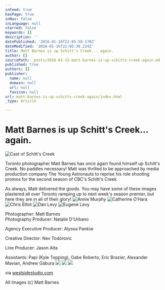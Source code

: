 ```yaml
---
inFeed: true
hasPage: true
inNav: false
inLanguage: null
starred: false
keywords: []
description: ''
datePublished: '2016-01-16T22:05:50.178Z'
dateModified: '2016-01-16T22:05:38.224Z'
title: Matt Barnes is up Schitt’s Creek... again.
author: []
sourcePath: _posts/2016-01-15-matt-barnes-is-up-schitts-creek-again.md
published: true
authors: []
publisher:
  name: null
  domain: null
  url: null
  favicon: null
url: matt-barnes-is-up-schitts-creek-again/index.html
_type: Article

---
```

# Matt Barnes is up Schitt's Creek... again.
![Cast of Schitt's Creek](https://s3-us-west-2.amazonaws.com/the-grid-img/p/decadb7a38a433a44b3f9632fbe936a6f23be1ca.jpg)

Toronto photographer Matt Barnes has once again found himself up Schitt's Creek.  No paddles necessary!  Matt was thrilled to be approached by media production company The Young Astronauts to reprise his role shooting promos for the second season of CBC's
Schitt's Creek. 

As always, Matt delivered the goods. You may have some of these images plastered all over Toronto ramping up to next week's 
season premier, but here they are in all of their glory!
![Annie Murphy](https://the-grid-user-content.s3-us-west-2.amazonaws.com/592066e4-8d9b-4b4e-a55e-29c2e9fcc1c9.jpg)
![Catherine O’Hara](https://the-grid-user-content.s3-us-west-2.amazonaws.com/3e8ec106-54cf-4bb5-9bf4-0d84a5302c85.jpg)
![Chris Elliot](https://the-grid-user-content.s3-us-west-2.amazonaws.com/ad0b50d2-e58c-4fb8-a561-ccf2176f85d9.jpg)
![Dan Levy](https://the-grid-user-content.s3-us-west-2.amazonaws.com/3a05b892-8bfa-4f9e-a970-3677f3124429.jpg)
![Eugene Levy](https://the-grid-user-content.s3-us-west-2.amazonaws.com/aa20dca3-5bbe-42c2-87a3-94ad33d409ce.jpg)

Photographer: Matt Barnes   
Photography Producer: Natalie D'Urbano
  
Agency Executive Producer: Alyssa Pankiw
  
Creative Director: Nev Todorovic
  
Line Producer: Jason Aita
  
Assistants: Papi (Kyle Topping), Gabe Roberto, Eric Brazier, Alexander Mavian, Andrew Gabura
![](https://the-grid-user-content.s3-us-west-2.amazonaws.com/295525a0-91c3-435e-8f20-b7217ce12a52.jpg)
![](https://the-grid-user-content.s3-us-west-2.amazonaws.com/99e0b71f-3795-4109-ad02-54e499733e5e.jpg)
![](https://the-grid-user-content.s3-us-west-2.amazonaws.com/12c66db9-4262-474c-8453-70fb4cadd758.jpg)

via [westsidestudio.com][0]

All Images (c) Matt Barnes

[0]: http://www.westsidestudio.com/blog/?p=24682